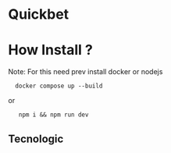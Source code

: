 # Quickbet

# How Install ?

Note: For this need prev install docker or nodejs

```
  docker compose up --build
```

or

```
   npm i && npm run dev
```

## Tecnologic
